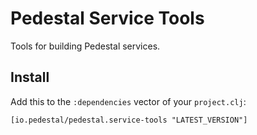 # Pedestal Service Tools

Tools for building Pedestal services.

## Install

Add this to the `:dependencies` vector of your `project.clj`:

    [io.pedestal/pedestal.service-tools "LATEST_VERSION"]

<!-- Copyright 2013 Relevance, Inc. -->
